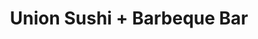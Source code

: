 ---
layout: place
title: "Union Sushi + Barbeque Bar"
permalink: /illinois/chicago/union-sushi-barbeque-bar.html
stateAbbr: IL
stateName: Illinois
cityName: Chicago
place_id: ChIJdfRT5rQsDogRUqmb4zPRIK4
photos:
  - name: >-
      places/ChIJdfRT5rQsDogRUqmb4zPRIK4/photos/AeeoHcLScBfxm3uXyQEqjf3Mqeb28xeOKcRcEZc5rRTW95lUpcTSanEPs5qR9aMfW5CFkYhc94-zOAaETICOT7g3gN__l1vddvnaJSMJGkd0sC2JD555ssO5wxdxC5kxWYYW5-CnJ0gxyN4Q8qwZNoLZSaYjlVsX1Xy8vX6GcwoFi2gj37NLtW3v6WumvOH4f6_utj231G_7FklcRfmXbVp6q8nHvck9adkAcEC_cDiOskQvd2Zo6_xBEK0v7mWcDSZajsjCCJnfQ3IVgHoyvb-Hy0uVjZpL1l2QLhraUE8NPR2Xdw
    widthPx: 1024
    heightPx: 692
    authorAttributions:
      - displayName: Union Sushi + Barbeque Bar
        uri: https://maps.google.com/maps/contrib/113544086061451438561
        photoUri: >-
          https://lh3.googleusercontent.com/a-/ALV-UjXSIuWa2g4tbiJVLtI6y9bmxvoX9WGHXY62valclX36wsWcD54=s100-p-k-no-mo
    flagContentUri: >-
      https://www.google.com/local/imagery/report/?cb_client=maps_api_places.places_api&image_key=!1e10!2sAF1QipMqTOHA05wMK_B4pNRa_VyGaVO3li7TDLrxScUu&hl=en-US
    googleMapsUri: >-
      https://www.google.com/maps/place//data=!3m4!1e2!3m2!1sAF1QipMqTOHA05wMK_B4pNRa_VyGaVO3li7TDLrxScUu!2e10!4m2!3m1!1s0x880e2cb4e653f475:0xae20d133e39ba952
  - name: >-
      places/ChIJdfRT5rQsDogRUqmb4zPRIK4/photos/AeeoHcIzfNBHeLdHCE7Hw2nEPJHZSwUM4436AtQXZzx23zL0j3zkF8kdm1ixBqzCjCAimAdLdJEde0yRGQdoBGRT2NvWszwN83HoDj9P76pGtlAhhcyu2SGKwOkiqrKRmz3LVuPYuoTLNQFV60pwDIwBA6YmYuTMkkG9vxHA5FRbDj9RMQCTsDzThT2IchFFnMWJ4HvaFMeqfc56lurjfHK6AchboygUJ8ZVd7teAyZc5z11y591lnjG9ahMrEbIbWxbyCfLZRhbeQf62pKDRH_8e3T6OTS6ubXhX61iqOrIB5KBOA
    widthPx: 4500
    heightPx: 3000
    authorAttributions:
      - displayName: Union Sushi + Barbeque Bar
        uri: https://maps.google.com/maps/contrib/113544086061451438561
        photoUri: >-
          https://lh3.googleusercontent.com/a-/ALV-UjXSIuWa2g4tbiJVLtI6y9bmxvoX9WGHXY62valclX36wsWcD54=s100-p-k-no-mo
    flagContentUri: >-
      https://www.google.com/local/imagery/report/?cb_client=maps_api_places.places_api&image_key=!1e10!2sAF1QipOfJAMLGa_D33ssUIbPQpdlL2siCLB6hhVfkIlR&hl=en-US
    googleMapsUri: >-
      https://www.google.com/maps/place//data=!3m4!1e2!3m2!1sAF1QipOfJAMLGa_D33ssUIbPQpdlL2siCLB6hhVfkIlR!2e10!4m2!3m1!1s0x880e2cb4e653f475:0xae20d133e39ba952
  - name: >-
      places/ChIJdfRT5rQsDogRUqmb4zPRIK4/photos/AeeoHcJEYrmHQ8WdV3trO3aZ2u9X_x_02HjPxEx9UJ2gBoAHDc9Jp6wDw3d5qHvkmKZdnd7bESSrr2nhQ8f_MreshkEXSQmFWvJWo1DtWlM9jRvUU2BQMN8zjW7FBYX3iRDnPouEU6tFllQwaSh1k77pGE0NafIC-90AuCpTu-b12ZjgUrOb89MXJFEkqgq2e3v6Q1LobcoPK8LGP3Xwtws6lE70o7gFmVwqwyq0x-hGa3t5MasL11sQtQEMc3nRvpiWbyozojp5wkXScWl1k2GQwqaC8mFF4SmUnf-M8ndTYum7Y-n_d3HRQkO1AAHgc2692l5HuxMzGQ5s4VY2t-L8FNRyxC9otgp-4_04Tcfx_7AT70CUeYnTIsOFxkLBm_knsGv6VcxEP32eeqKFeKs3CboxN-TIcysbPUcDI9v-YOSgdw
    widthPx: 4752
    heightPx: 3168
    authorAttributions:
      - displayName: Charlotte Prescott
        uri: https://maps.google.com/maps/contrib/101162705361947494743
        photoUri: >-
          https://lh3.googleusercontent.com/a/ACg8ocIZ1B-8fQQW97CyX0_wGfm6f9TTpoeqf2mH59x7ApEsxlMSNg=s100-p-k-no-mo
    flagContentUri: >-
      https://www.google.com/local/imagery/report/?cb_client=maps_api_places.places_api&image_key=!1e10!2sCIHM0ogKEICAgICptI-lUw&hl=en-US
    googleMapsUri: >-
      https://www.google.com/maps/place//data=!3m4!1e2!3m2!1sCIHM0ogKEICAgICptI-lUw!2e10!4m2!3m1!1s0x880e2cb4e653f475:0xae20d133e39ba952
  - name: >-
      places/ChIJdfRT5rQsDogRUqmb4zPRIK4/photos/AeeoHcI6OZurbwlZo8iPc10CmU7WYTw7jWm4x2YlDgykQoUiJ0ajOLKCU8d6T4rfJ1feSkbwqqEWZkA1Akkm_l5lYc5tJWV0mC7F7DLdtzcpR7K0oaF33ta0RCZuWYnXeRNqR5pWy5oKUMByNbyl1mPOQo_lXb0yjFFpOb0GUHpq71Tx04ZASkeTBgey4FOrNIxlj_C4SrbodFvbyf96A4fZFvU00ISSgQhBmwfNPznFk2YvbkfPvu1OwFFPTl5NlJ8LkdOmLmusjhtECz8zFiF89S9r6LFB46lCqw0SEYNtWVkGwap8uddG-gAB6eS1zXwr9J9DrUZ9c1k9i0xYfVkrsuzQHzniDSczH_aoDD3uw0nzw8AgRsTmQtuhxjxvm7E5MuEbiAwWq45OWqemJ6HbQkpLRyLbS-AAtVmR2-Qj3Yn0n0np
    widthPx: 4032
    heightPx: 3024
    authorAttributions:
      - displayName: Tanya Kiatathikom
        uri: https://maps.google.com/maps/contrib/114964210211738010117
        photoUri: >-
          https://lh3.googleusercontent.com/a-/ALV-UjWI1_fg0hPet5SlyxnbgfK-rg0DM8cskXkeVsST2wVEtSJxvxlB=s100-p-k-no-mo
    flagContentUri: >-
      https://www.google.com/local/imagery/report/?cb_client=maps_api_places.places_api&image_key=!1e10!2sCIHM0ogKEICAgIC5-MOC8wE&hl=en-US
    googleMapsUri: >-
      https://www.google.com/maps/place//data=!3m4!1e2!3m2!1sCIHM0ogKEICAgIC5-MOC8wE!2e10!4m2!3m1!1s0x880e2cb4e653f475:0xae20d133e39ba952
  - name: >-
      places/ChIJdfRT5rQsDogRUqmb4zPRIK4/photos/AeeoHcL9n4exelJQquRyD90A9tf9FRYVyfbKP25mhRFZX62k4zs0wqb_T0CZUe2xpQ0mMNF1rhz4ywIMcTTeqJKGHyqI4q219pZ42EIjaPiopxB6AXzpMmSW-8oFN4zK4vDI5ZmHvyerHh_2OZ4lLpM65AXr7Lz-09RDEQZl6Z5CLmYr7U_qbgqp2O8Pi0cP2ZYi03a-ckSZpTrECMkk1iTxQ2VeHuCTouNaunWTB2gffGDBgRk_axqVvMcw2kZId8brHn-imXohEAGbU-eM-QmuFzztKEEn6Agx-C1O08KViPt4FtDsWJxf2m1A9p6AYfJAdZ08FD0jRC18X7bQlbk2bKqSQTxH_EfenFrupLZR5oK2Vvb71bs-z5yp331rr5iZ33dJjeE3ely91RepQIWrH3Y-GjULVjqEnJ0Avt44TNT0ig
    widthPx: 2595
    heightPx: 4032
    authorAttributions:
      - displayName: Tanya Kiatathikom
        uri: https://maps.google.com/maps/contrib/114964210211738010117
        photoUri: >-
          https://lh3.googleusercontent.com/a-/ALV-UjWI1_fg0hPet5SlyxnbgfK-rg0DM8cskXkeVsST2wVEtSJxvxlB=s100-p-k-no-mo
    flagContentUri: >-
      https://www.google.com/local/imagery/report/?cb_client=maps_api_places.places_api&image_key=!1e10!2sCIHM0ogKEICAgIC5-MOCKw&hl=en-US
    googleMapsUri: >-
      https://www.google.com/maps/place//data=!3m4!1e2!3m2!1sCIHM0ogKEICAgIC5-MOCKw!2e10!4m2!3m1!1s0x880e2cb4e653f475:0xae20d133e39ba952
  - name: >-
      places/ChIJdfRT5rQsDogRUqmb4zPRIK4/photos/AeeoHcK50ZPgyPUlc3zijvUC9d_smCSLVoI7ATJv-Ru7W2tAy19zeofe7F1XOQZPLw3NsyTNtU6d5tmNpi_aD8IRIc5-Gi2zufAkkOx204OMfXKa1vgzi6-Z5MydwP9yAD7NmC-367r85zYZgivKVvq9slOWb6CYEOlFO0n2ZNaXVlJxGZL2VO_pSGQyW2FgkYX15D17i16QyrCaTIU9d9ftK-G_v_pAYas9SzVk37ZTs39sw5fFyJUPhyPAUn2nKhW5FV42BNtjHtGP6tUv05tUTp26uKoY7T5xWvqtrjWiuzwfjgU5LcZYGmZsQtzZ5QCU03RwCS1_6hfx9jLce-0oHS7KDWv0B2ji7e5toqkbpp1qM02FuncsqlWjZjxpL7mR_J0mvkKVMDawcW6KjkJ1Hxbm5HU5Nh5PJCebzTHVyfNcjJ4i
    widthPx: 4000
    heightPx: 3000
    authorAttributions:
      - displayName: Christina Huynh
        uri: https://maps.google.com/maps/contrib/113879273757694512511
        photoUri: >-
          https://lh3.googleusercontent.com/a-/ALV-UjWyL-RLdaIOjA5hbaPZqnL2N9vfnHXKObk3ArCw0rHsjIJ-_v1DeQ=s100-p-k-no-mo
    flagContentUri: >-
      https://www.google.com/local/imagery/report/?cb_client=maps_api_places.places_api&image_key=!1e10!2sCIHM0ogKEICAgIDrtquYnAE&hl=en-US
    googleMapsUri: >-
      https://www.google.com/maps/place//data=!3m4!1e2!3m2!1sCIHM0ogKEICAgIDrtquYnAE!2e10!4m2!3m1!1s0x880e2cb4e653f475:0xae20d133e39ba952
  - name: >-
      places/ChIJdfRT5rQsDogRUqmb4zPRIK4/photos/AeeoHcI1oOnSXBYldfh9jmh1ILqsheerPMxEWdMyD6rpxssK3Ae0-sIrMTGwijh0fVSnA4Ad6uzxcspWFj9Wc471O-ZRpa3VgSe9Nc72rmphb7Z8xbHvtPn4r69Ru4IX0th2x4xTBXvxSSxcGzY2T2Y2C6Q_FbxEsHN3QuoCafJtLJT-RThvY7AOSJp4aZNYQofA49eysi3Wn_h7dIfRsi-lQBoF9pDDKjTh1mdX7nS_u228vKw9paVP18HRsVHU5PBTyQN6nIQuzwfbGahGSsJ2EmUmJMvKmRuYWObkJzDKCHw1hsx7TohFRSZBldLtXfyqznO4VUDnIHC49aAV7rxz6CBcf-Rx2hbHI-QqglDXCe-1gOV_Ks_lPXuM4FZgQd0J99fR5GVx3j5q2yloPGLJCMcr9HNeGlByp4bO04BmlDsXNMGE0cPeSDYOVZC4T67S
    widthPx: 2992
    heightPx: 2992
    authorAttributions:
      - displayName: Shelby Anderson
        uri: https://maps.google.com/maps/contrib/112147183049463719527
        photoUri: >-
          https://lh3.googleusercontent.com/a-/ALV-UjWrW1KlPwSO_MsyvvdD0LE8clzvAxnDlWnNAhpgci4qy1NTUwCsuA=s100-p-k-no-mo
    flagContentUri: >-
      https://www.google.com/local/imagery/report/?cb_client=maps_api_places.places_api&image_key=!1e10!2sCIABIhAGbyfQ2x2O1mfCyFAAAujj&hl=en-US
    googleMapsUri: >-
      https://www.google.com/maps/place//data=!3m4!1e2!3m2!1sCIABIhAGbyfQ2x2O1mfCyFAAAujj!2e10!4m2!3m1!1s0x880e2cb4e653f475:0xae20d133e39ba952
  - name: >-
      places/ChIJdfRT5rQsDogRUqmb4zPRIK4/photos/AeeoHcIzHY93uie38X3pHsx39kBvtaI2mtApi_ddfjmuuxEemaVVbZBWrWg6FDZ5NYl83p1W9-u0biyN2bUbua3-pLnQQxv-U1cj4xLxEBDSFuHb3Af-icvVXETeDHbN3BN9gRzHeKnLl5754G2AyAup9g2tG0uiWvtQS5b9D_eYOUORD8e4TzMS1yuhbk-Uh6ELcfYLKq4W1ES3aELVVOEA9-2hOSQtXB78UWt7Ibf9cKjWxCC37QO8jlgG3-pL0Ss_vp8ImueeBgOknw8UMYQ67F42S6YapQZicmzqgwp9lgyB3ezYtI5IfndGCUee84LD_Ybd_FncNSWI_rGor5nGEsESYeONgjt6zrd6yO7NaMBB3cOLPym9F7mJDW-JSL-pRccw0lBKX_58vaKIq9VeyVVJ5FHSPCORYmLS8gUvCJeF8Q
    widthPx: 3840
    heightPx: 2160
    authorAttributions:
      - displayName: Emil Gentolizo
        uri: https://maps.google.com/maps/contrib/100195465197492160702
        photoUri: >-
          https://lh3.googleusercontent.com/a-/ALV-UjXlHF8hT_4-7cNYu5zxU-rsDQmp2FY1Y5Z3wdwfpto8jEfB4TdfRA=s100-p-k-no-mo
    flagContentUri: >-
      https://www.google.com/local/imagery/report/?cb_client=maps_api_places.places_api&image_key=!1e10!2sCIHM0ogKEICAgIC4us2AEQ&hl=en-US
    googleMapsUri: >-
      https://www.google.com/maps/place//data=!3m4!1e2!3m2!1sCIHM0ogKEICAgIC4us2AEQ!2e10!4m2!3m1!1s0x880e2cb4e653f475:0xae20d133e39ba952
  - name: >-
      places/ChIJdfRT5rQsDogRUqmb4zPRIK4/photos/AeeoHcJDVqK2fDhW1A9TV467XwHfgFKhJPdfCftttup0uV-5-MGXGucdOI0rb-ftUNMoAVA1DghhEBqzun8jcxaKjPXv6UVUG2O06Labsf1WjFhA-S9eYv2IZSd2dKi1UNfdBao6ZttCgZdWoGJqOYWNLdNh_CVfSEJHQTxZCd25hYccQIrkGSc-bv9A5AqgNTMnAHF7SyN6VbOZUvdAc1zigBLXfhOympPd-GKSLyz5cE2VyfLlo6kJ9NiO8pQvGP8mJzEO1uIVnGqXedOTghtaefFt8Cm8p6vB-gEqU0PldnaT61jWrVZgiuCiTgYmkuXNikeNBSWARFItPOfAGNkaVIo0t76S5s7jir_4NgLzYgx27f1qI0q3a91sdckxubadVrc3fjJ86SrEgyGjXekwvrJZpKterZB6N7O9kBe5CsEPK3dC
    widthPx: 3600
    heightPx: 4800
    authorAttributions:
      - displayName: Todd Johnson
        uri: https://maps.google.com/maps/contrib/103710458723828348805
        photoUri: >-
          https://lh3.googleusercontent.com/a-/ALV-UjUEo4gHwy6XoCTB7r2goWHVzjE06vrDb0gvRDmrbSKqzYnb3d0E=s100-p-k-no-mo
    flagContentUri: >-
      https://www.google.com/local/imagery/report/?cb_client=maps_api_places.places_api&image_key=!1e10!2sCIHM0ogKEICAgMCg6pCx4QE&hl=en-US
    googleMapsUri: >-
      https://www.google.com/maps/place//data=!3m4!1e2!3m2!1sCIHM0ogKEICAgMCg6pCx4QE!2e10!4m2!3m1!1s0x880e2cb4e653f475:0xae20d133e39ba952
  - name: >-
      places/ChIJdfRT5rQsDogRUqmb4zPRIK4/photos/AeeoHcIQRaRssHPT658goHgvMWKNN3-AS6enwrUDQW3IZllwkg12Q-uV3ClqBrayiu08HS658tN1Y3x6K0qi4BGWJF01MDTOaSN4eNi63kDHFuwFpB2nfp11D8JAiGo1pJSRwNiVWwoAaSMK6kP23JnYAlLuiT9-PxB046TVbvslEnOULPk76gFCpKO6aprVO3DxNxDT5YrtwZ2ja65nqSxZGZ3Kf5YSiW22AOGLp-6p1rgZ5pMrUd08MvntM-_dTd2W7xjNte_Lkycc2hzOn8gkgZ76wFfeLKrbrREbW3eC9gMv572lIEuWSw9URwLzULSIkOYyIH3ZnLnyKi_7tSlgi7MRMjnq--ueS4pCqD9xdqF5EoQqBwSRNzMDnm7G-eK5cLrDIwCjX99s9HQtPOttzAK6TTb1xeNCsaa2dOF0TW0eZnv4
    widthPx: 3024
    heightPx: 4032
    authorAttributions:
      - displayName: John Overchuk
        uri: https://maps.google.com/maps/contrib/117989074729742926870
        photoUri: >-
          https://lh3.googleusercontent.com/a/ACg8ocJtRAOrYL0eD1yjCtiXsdfgRTO6eY094K5--W493hu6rUfOKn-n=s100-p-k-no-mo
    flagContentUri: >-
      https://www.google.com/local/imagery/report/?cb_client=maps_api_places.places_api&image_key=!1e10!2sCIHM0ogKEICAgICUptmOigE&hl=en-US
    googleMapsUri: >-
      https://www.google.com/maps/place//data=!3m4!1e2!3m2!1sCIHM0ogKEICAgICUptmOigE!2e10!4m2!3m1!1s0x880e2cb4e653f475:0xae20d133e39ba952
address: 230 W Erie St, Chicago, IL 60654, USA
street: 230 W Erie St
city: Chicago
state: IL
zip: '60654'
country: USA
neighborhood: River North
latitude: '41.894075'
longitude: '-87.635429'
accessibility_options:
  wheelchairAccessibleEntrance: true
  wheelchairAccessibleRestroom: true
  wheelchairAccessibleSeating: true
business_status: OPERATIONAL
name: Union Sushi + Barbeque Bar
google_maps_links:
  directionsUri: >-
    https://www.google.com/maps/dir//''/data=!4m7!4m6!1m1!4e2!1m2!1m1!1s0x880e2cb4e653f475:0xae20d133e39ba952!3e0
  placeUri: https://maps.google.com/?cid=12547258582646368594
  writeAReviewUri: >-
    https://www.google.com/maps/place//data=!4m3!3m2!1s0x880e2cb4e653f475:0xae20d133e39ba952!12e1
  reviewsUri: >-
    https://www.google.com/maps/place//data=!4m4!3m3!1s0x880e2cb4e653f475:0xae20d133e39ba952!9m1!1b1
  photosUri: >-
    https://www.google.com/maps/place//data=!4m3!3m2!1s0x880e2cb4e653f475:0xae20d133e39ba952!10e5
primary_type: Sushi Restaurant
opening_hours:
  regular: null
  current: null
secondary_opening_hours:
  regular:
    weekdayDescriptions: null
    type: null
  current:
    weekdayDescriptions: null
    type: null
phone: (312) 662-4888
price_level: PRICE_LEVEL_EXPENSIVE
price_range: null
rating: '4.5'
rating_count: 1184
website: https://www.eatatunion.com/
description: >-
  Trendy, bustling restaurant with an upscale-urban vibe & a creative take on
  Japanese cuisine.
reviews:
  - name: >-
      places/ChIJdfRT5rQsDogRUqmb4zPRIK4/reviews/ChZDSUhNMG9nS0VJQ0FnTUNnNnBDeFFREAE
    relativePublishTimeDescription: a month ago
    rating: 3
    text:
      text: >-
        Good rolls, like the variety with skewers. Modern, interesting decor.
        Busy night, never saw our server after taking our initial order until we
        were able to flag them down for the bill.
      languageCode: en
    originalText:
      text: >-
        Good rolls, like the variety with skewers. Modern, interesting decor.
        Busy night, never saw our server after taking our initial order until we
        were able to flag them down for the bill.
      languageCode: en
    authorAttribution:
      displayName: Todd Johnson
      uri: https://www.google.com/maps/contrib/103710458723828348805/reviews
      photoUri: >-
        https://lh3.googleusercontent.com/a-/ALV-UjUEo4gHwy6XoCTB7r2goWHVzjE06vrDb0gvRDmrbSKqzYnb3d0E=s128-c0x00000000-cc-rp-mo-ba4
    publishTime: '2025-02-16T03:23:57.913760Z'
    flagContentUri: >-
      https://www.google.com/local/review/rap/report?postId=ChZDSUhNMG9nS0VJQ0FnTUNnNnBDeFFREAE&d=17924085&t=1
    googleMapsUri: >-
      https://www.google.com/maps/reviews/data=!4m6!14m5!1m4!2m3!1sChZDSUhNMG9nS0VJQ0FnTUNnNnBDeFFREAE!2m1!1s0x880e2cb4e653f475:0xae20d133e39ba952
  - name: >-
      places/ChIJdfRT5rQsDogRUqmb4zPRIK4/reviews/ChZDSUhNMG9nS0VJQ0FnSUN2eFBQVERREAE
    relativePublishTimeDescription: 4 months ago
    rating: 3
    text:
      text: >-
        The first time and last time we were here was over a decade ago when
        this joint first opened up.  It was one of the first Japanese robata
        grill joints in Chicago downtown and I remember our experience was good,
        nice ambient and sushi selections.  I remember that I didn't care for
        the ramen and there was really nothing memorable.

        We decided to give it another try after all of these years, just to
        confrim the reasons why we haven't been back.

        The ambient is ok, much brighter then before, weird layout with tables
        and seats wrapping along the walls and that big pillar in the middle. 
        The Saturday we were there, it was about 60% capacity, wasn't busy.

        The menu changed drastically, it used to be much bigger with higher end
        offerings, wine / sake paring and such, now it is just like a
        neighborhood sushi joint (I think that is what they going for now), the
        sushi was good, but for some reason, they were really wet, drenched in
        sauce (luckily they were light) and infused oil.  Fresh fish.  They took
        the ramen off the menu which was a bummer because that is the typical
        order at the end of the Japanese meal.  The robata was OK. The skirt
        steak order has a good amount of it, very tender but it is missing the
        grilled flavor.  The chicken thighs were a bit over cooked, dry.   They
        only had 3 beers left on the menu.

        The service was OK but the food came quite late considering their
        capacity that night.   The robata came up first and we had to wait for
        the sushi, and we didn't get our last orders of sushi even after we
        finished eating everything else, so we had to cancel the last orders and
        leave.

        Again, nothing special and nothing memorable, the menu is too limited. 
        It went from a high end date night joint to a screaming baby,
        bachelorette party neighbor joint.  It is unfortunate.
      languageCode: en
    originalText:
      text: >-
        The first time and last time we were here was over a decade ago when
        this joint first opened up.  It was one of the first Japanese robata
        grill joints in Chicago downtown and I remember our experience was good,
        nice ambient and sushi selections.  I remember that I didn't care for
        the ramen and there was really nothing memorable.

        We decided to give it another try after all of these years, just to
        confrim the reasons why we haven't been back.

        The ambient is ok, much brighter then before, weird layout with tables
        and seats wrapping along the walls and that big pillar in the middle. 
        The Saturday we were there, it was about 60% capacity, wasn't busy.

        The menu changed drastically, it used to be much bigger with higher end
        offerings, wine / sake paring and such, now it is just like a
        neighborhood sushi joint (I think that is what they going for now), the
        sushi was good, but for some reason, they were really wet, drenched in
        sauce (luckily they were light) and infused oil.  Fresh fish.  They took
        the ramen off the menu which was a bummer because that is the typical
        order at the end of the Japanese meal.  The robata was OK. The skirt
        steak order has a good amount of it, very tender but it is missing the
        grilled flavor.  The chicken thighs were a bit over cooked, dry.   They
        only had 3 beers left on the menu.

        The service was OK but the food came quite late considering their
        capacity that night.   The robata came up first and we had to wait for
        the sushi, and we didn't get our last orders of sushi even after we
        finished eating everything else, so we had to cancel the last orders and
        leave.

        Again, nothing special and nothing memorable, the menu is too limited. 
        It went from a high end date night joint to a screaming baby,
        bachelorette party neighbor joint.  It is unfortunate.
      languageCode: en
    authorAttribution:
      displayName: D “Juanito” H
      uri: https://www.google.com/maps/contrib/114187871045557704407/reviews
      photoUri: >-
        https://lh3.googleusercontent.com/a-/ALV-UjULXEbu9SKBcsk28wMFwTJCpW1PmusG4Jns0Eh0Ikfd8QjwnTNQ=s128-c0x00000000-cc-rp-mo-ba6
    publishTime: '2024-12-08T04:49:57.806506Z'
    flagContentUri: >-
      https://www.google.com/local/review/rap/report?postId=ChZDSUhNMG9nS0VJQ0FnSUN2eFBQVERREAE&d=17924085&t=1
    googleMapsUri: >-
      https://www.google.com/maps/reviews/data=!4m6!14m5!1m4!2m3!1sChZDSUhNMG9nS0VJQ0FnSUN2eFBQVERREAE!2m1!1s0x880e2cb4e653f475:0xae20d133e39ba952
  - name: >-
      places/ChIJdfRT5rQsDogRUqmb4zPRIK4/reviews/ChdDSUhNMG9nS0VJQ0FnSUM4eWZTSnZRRRAB
    relativePublishTimeDescription: 2 weeks ago
    rating: 5
    text:
      text: >-
        A huge selection, great atmosphere and attentive staff. Some of the
        best, perfectly made items I've had for a long time. The pork rib was
        totally amazing.  It's great to take people who aren't into sushi (er
        huh) so they have something great too. Can't say how awesome the staff
        was. Wasn't too busy, so hopefully they keep it up during busy times.
        Definitely worth a stop!
      languageCode: en
    originalText:
      text: >-
        A huge selection, great atmosphere and attentive staff. Some of the
        best, perfectly made items I've had for a long time. The pork rib was
        totally amazing.  It's great to take people who aren't into sushi (er
        huh) so they have something great too. Can't say how awesome the staff
        was. Wasn't too busy, so hopefully they keep it up during busy times.
        Definitely worth a stop!
      languageCode: en
    authorAttribution:
      displayName: Michael C
      uri: https://www.google.com/maps/contrib/115081915326665687281/reviews
      photoUri: >-
        https://lh3.googleusercontent.com/a-/ALV-UjUQMqpuw8n_YUlt3LrtNelz0ZSzHdPZpJjzdm3D-kOouEzRVtPF=s128-c0x00000000-cc-rp-mo-ba6
    publishTime: '2025-03-29T15:27:40.174999Z'
    flagContentUri: >-
      https://www.google.com/local/review/rap/report?postId=ChdDSUhNMG9nS0VJQ0FnSUM4eWZTSnZRRRAB&d=17924085&t=1
    googleMapsUri: >-
      https://www.google.com/maps/reviews/data=!4m6!14m5!1m4!2m3!1sChdDSUhNMG9nS0VJQ0FnSUM4eWZTSnZRRRAB!2m1!1s0x880e2cb4e653f475:0xae20d133e39ba952
  - name: >-
      places/ChIJdfRT5rQsDogRUqmb4zPRIK4/reviews/ChdDSUhNMG9nS0VJQ0FnSUNYZzllWHdRRRAB
    relativePublishTimeDescription: 5 months ago
    rating: 5
    text:
      text: >-
        The yam mash on guacamole was extremely good. All the Japanese barbecue
        was amazing! Pricing for 4, we ate a lot of sushi, was $258!

        Try it out and you'll be pleased.
      languageCode: en
    originalText:
      text: >-
        The yam mash on guacamole was extremely good. All the Japanese barbecue
        was amazing! Pricing for 4, we ate a lot of sushi, was $258!

        Try it out and you'll be pleased.
      languageCode: en
    authorAttribution:
      displayName: Sara Richey
      uri: https://www.google.com/maps/contrib/108117002906223771731/reviews
      photoUri: >-
        https://lh3.googleusercontent.com/a-/ALV-UjVuzQ28W6hda2cqN_EWzkTkSPSIGjb69oICEuGtg4l8RKDoye4=s128-c0x00000000-cc-rp-mo-ba2
    publishTime: '2024-10-19T21:49:36.269560Z'
    flagContentUri: >-
      https://www.google.com/local/review/rap/report?postId=ChdDSUhNMG9nS0VJQ0FnSUNYZzllWHdRRRAB&d=17924085&t=1
    googleMapsUri: >-
      https://www.google.com/maps/reviews/data=!4m6!14m5!1m4!2m3!1sChdDSUhNMG9nS0VJQ0FnSUNYZzllWHdRRRAB!2m1!1s0x880e2cb4e653f475:0xae20d133e39ba952
  - name: >-
      places/ChIJdfRT5rQsDogRUqmb4zPRIK4/reviews/ChdDSUhNMG9nS0VJQ0FnSUNINjlyVl9BRRAB
    relativePublishTimeDescription: 7 months ago
    rating: 5
    text:
      text: >-
        I love it here!

        Sushi selection is great ‘!

        Alejandro the bartender makes some tasty drinks and is very friendly to
        talk to!! (Def sit at the bar top)


        Chill vibes and a nice quick bite to eat!
      languageCode: en
    originalText:
      text: >-
        I love it here!

        Sushi selection is great ‘!

        Alejandro the bartender makes some tasty drinks and is very friendly to
        talk to!! (Def sit at the bar top)


        Chill vibes and a nice quick bite to eat!
      languageCode: en
    authorAttribution:
      displayName: Lyd (DrizyL)
      uri: https://www.google.com/maps/contrib/106570251911940879700/reviews
      photoUri: >-
        https://lh3.googleusercontent.com/a-/ALV-UjXnjD_JUrHv6yi1xkXq47MQFgceiDUU-_17jLH2PExv6g_-7pXNGA=s128-c0x00000000-cc-rp-mo-ba3
    publishTime: '2024-09-09T03:09:38.096733Z'
    flagContentUri: >-
      https://www.google.com/local/review/rap/report?postId=ChdDSUhNMG9nS0VJQ0FnSUNINjlyVl9BRRAB&d=17924085&t=1
    googleMapsUri: >-
      https://www.google.com/maps/reviews/data=!4m6!14m5!1m4!2m3!1sChdDSUhNMG9nS0VJQ0FnSUNINjlyVl9BRRAB!2m1!1s0x880e2cb4e653f475:0xae20d133e39ba952
parking_options: null
payment_options:
  acceptsCreditCards: true
  acceptsDebitCards: true
  acceptsCashOnly: false
  acceptsNfc: false
allow_dogs: null
curbside_pickup: false
delivery: true
dine_in: true
good_for_children: true
good_for_groups: true
good_for_sports: false
live_music: true
menu_for_children: true
outdoor_seating: true
reservable: true
restroom: true
serves_beer: true
serves_breakfast: false
serves_brunch: null
serves_cocktails: true
serves_coffee: true
serves_dinner: true
serves_dessert: true
serves_lunch: true
serves_vegetarian_food: true
serves_wine: true
takeout: true

---